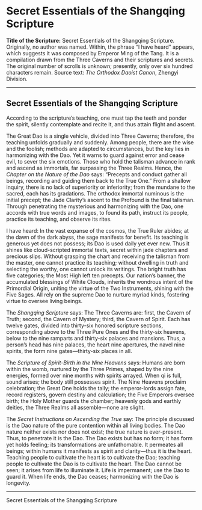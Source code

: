 # Secret Essentials of the Shangqing Scripture

**Title of the Scripture:** Secret Essentials of the Shangqing Scripture. Originally, no author was named. Within, the phrase “I have heard” appears, which suggests it was composed by Emperor Ming of the Tang. It is a compilation drawn from the Three Caverns and their scriptures and secrets. The original number of scrolls is unknown; presently, only over six hundred characters remain. Source text: *The Orthodox Daoist Canon*, Zhengyi Division.

---

## Secret Essentials of the Shangqing Scripture

According to the scripture’s teaching, one must tap the teeth and ponder the spirit, silently contemplate and recite it, and thus attain flight and ascent.

The Great Dao is a single vehicle, divided into Three Caverns; therefore, the teaching unfolds gradually and suddenly. Among people, there are the wise and the foolish; methods are adapted to circumstances, but the key lies in harmonizing with the Dao. Yet it warns to guard against error and cease evil, to sever the six emotions. Those who hold the talisman advance in rank and ascend as immortals, far surpassing the Three Realms. Hence, the *Chapter on the Nature of the Dao* says: “Precepts and conduct gather all beings, recording and guiding them back to the True One.” From a shallow inquiry, there is no lack of superiority or inferiority; from the mundane to the sacred, each has its gradations. The orthodox immortal numinous is the initial precept; the Jade Clarity’s ascent to the Profound is the final talisman. Through penetrating the mysterious and harmonizing with the Dao, one accords with true words and images, to found its path, instruct its people, practice its teaching, and observe its rites.

I have heard: In the vast expanse of the cosmos, the True Ruler abides; at the dawn of the dark abyss, the sage manifests for benefit. Its teaching is generous yet does not possess; its Dao is used daily yet ever new. Thus it shines like cloud-scripted immortal texts, secret within jade chapters and precious slips. Without grasping the chart and receiving the talisman from the master, one cannot practice its teaching; without dwelling in truth and selecting the worthy, one cannot unlock its writings. The bright truth has five categories; the Most High left ten precepts. Our nation’s banner, the accumulated blessings of White Clouds, inherits the wondrous intent of the Primordial Origin, uniting the virtue of the Two Instruments, shining with the Five Sages. All rely on the supreme Dao to nurture myriad kinds, fostering virtue to oversee living beings.

The *Shangqing Scripture* says: The Three Caverns are: first, the Cavern of Truth; second, the Cavern of Mystery; third, the Cavern of Spirit. Each has twelve gates, divided into thirty-six honored scripture sections, corresponding above to the Three Pure Ones and the thirty-six heavens, below to the nine ramparts and thirty-six palaces and mansions. Thus, a person’s head has nine palaces, the heart nine apertures, the navel nine spirits, the form nine gates—thirty-six places in all.

The *Scripture of Spirit-Birth in the Nine Heavens* says: Humans are born within the womb, nurtured by the Three Primes, shaped by the nine energies, formed over nine months with spirits arrayed. When qi is full, sound arises; the body still possesses spirit. The Nine Heavens proclaim celebration; the Great One holds the tally; the emperor-lords assign fate, record registers, govern destiny and calculation; the Five Emperors oversee birth; the Holy Mother guards the chamber; heavenly gods and earthly deities, the Three Realms all assemble—none are slight.

The *Secret Instructions on Ascending the True* say: The principle discussed is the Dao nature of the pure contention within all living bodies. The Dao nature neither exists nor does not exist; the true nature is ever-present. Thus, to penetrate it is the Dao. The Dao exists but has no form; it has form yet holds feeling; its transformations are unfathomable. It permeates all beings; within humans it manifests as spirit and clarity—thus it is the heart. Teaching people to cultivate the heart is to cultivate the Dao; teaching people to cultivate the Dao is to cultivate the heart. The Dao cannot be seen; it arises from life to illuminate it. Life is impermanent; use the Dao to guard it. When life ends, the Dao ceases; harmonizing with the Dao is longevity.

---

Secret Essentials of the Shangqing Scripture